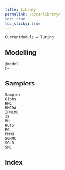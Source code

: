 ```yaml
---
title: Library
permalink: /docs/library/
toc: true
toc_sticky: true
---
```


```@meta
CurrentModule = Turing
```

## Modelling

```@docs
@model
@~
```

## Samplers

```@docs
Sampler
Gibbs
HMC
HMCDA
IPMCMC
IS
MH
NUTS
PG
PMMH
SGHMC
SGLD
SMC
```

## Index

```@index
```
